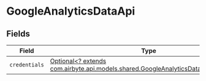 # GoogleAnalyticsDataApi


## Fields

| Field                                                                                                                                           | Type                                                                                                                                            | Required                                                                                                                                        | Description                                                                                                                                     |
| ----------------------------------------------------------------------------------------------------------------------------------------------- | ----------------------------------------------------------------------------------------------------------------------------------------------- | ----------------------------------------------------------------------------------------------------------------------------------------------- | ----------------------------------------------------------------------------------------------------------------------------------------------- |
| `credentials`                                                                                                                                   | [Optional<? extends com.airbyte.api.models.shared.GoogleAnalyticsDataApiCredentials>](../../models/shared/GoogleAnalyticsDataApiCredentials.md) | :heavy_minus_sign:                                                                                                                              | N/A                                                                                                                                             |